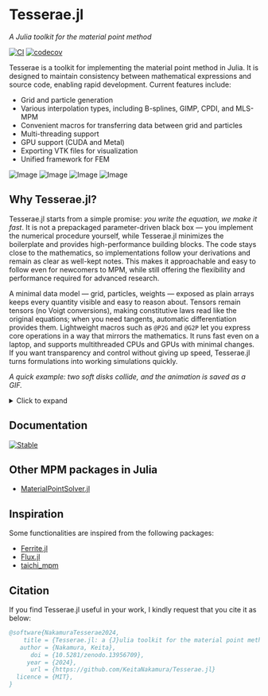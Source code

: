 # Tesserae.jl

*A Julia toolkit for the material point method*

[![CI](https://github.com/KeitaNakamura/Tesserae.jl/actions/workflows/CI.yml/badge.svg)](https://github.com/KeitaNakamura/Tesserae.jl/actions/workflows/CI.yml)
[![codecov](https://codecov.io/gh/KeitaNakamura/Tesserae.jl/graph/badge.svg?token=H5BHWIIBTG)](https://codecov.io/gh/KeitaNakamura/Tesserae.jl)

Tesserae is a toolkit for implementing the material point method in Julia. It is designed to maintain consistency between mathematical expressions and source code, enabling rapid development. Current features include:

* Grid and particle generation
* Various interpolation types, including B-splines, GIMP, CPDI, and MLS-MPM
* Convenient macros for transferring data between grid and particles
* Multi-threading support
* GPU support (CUDA and Metal)
* Exporting VTK files for visualization
* Unified framework for FEM

![Image](https://github.com/user-attachments/assets/62acb8c4-3705-4202-b30c-fff64a690479)
![Image](https://github.com/user-attachments/assets/16379e40-9a5c-404c-9543-251e210fb00e)
![Image](https://github.com/user-attachments/assets/00bf6683-010d-4093-9cda-a5f772fe5a74)
![Image](https://github.com/user-attachments/assets/4fa4dfa2-f1cb-471e-99f1-0aa0783a2f20)

## Why Tesserae.jl?

Tesserae.jl starts from a simple promise: *you write the equation, we make it fast*. It is not a prepackaged parameter-driven black box — you implement the numerical procedure yourself, while Tesserae.jl minimizes the boilerplate and provides high-performance building blocks. The code stays close to the mathematics, so implementations follow your derivations and remain as clear as well-kept notes. This makes it approachable and easy to follow even for newcomers to MPM, while still offering the flexibility and performance required for advanced research.

A minimal data model — grid, particles, weights — exposed as plain arrays keeps every quantity visible and easy to reason about. Tensors remain tensors (no Voigt conversions), making constitutive laws read like the original equations; when you need tangents, automatic differentiation provides them. Lightweight macros such as `@P2G` and `@G2P` let you express core operations in a way that mirrors the mathematics. It runs fast even on a laptop, and supports multithreaded CPUs and GPUs with minimal changes. If you want transparency and control without giving up speed, Tesserae.jl turns formulations into working simulations quickly.

*A quick example: two soft disks collide, and the animation is saved as a GIF.*

<details>
<summary>Click to expand</summary>

```julia
using Tesserae
import Plots

function main()
    T = Float64; V2 = Vec{2,T}; M22 = Mat{2,2,T,4}

    # Parameters
    Δt = 1e-3; E = 500.0; ν = 0.3; ρ⁰ = 1e3
    λ = (E*ν)/((1+ν)*(1-2ν)); μ = E/2(1+ν)

    # Grid and particle generation
    mesh = CartesianMesh(0.01, (0,1), (0,1))
    grid = generate_grid(@NamedTuple{x::V2, m::T, v::V2, vⁿ::V2, mv::V2, f::V2}, mesh)
    pcls = generate_particles(@NamedTuple{x::V2, V::T, v::V2, ∇v::M22, F::M22, σ::M22}, mesh)

    # Particle initialization
    V⁰ₚ = volume(mesh) / length(pcls); mₚ = ρ⁰ * V⁰ₚ; r = 0.2
    filter!(p -> norm(p.x.-r)<r || norm(p.x.-(1-r))<r, pcls) # Set up two disks
    @. pcls.V = V⁰ₚ; @. pcls.F = one(pcls.F)
    map!(x -> ifelse(x[1]>0.5, -0.1, 0.1) * ones(V2), pcls.v, pcls.x) # Initial velocity

    # Interpolation
    wgts = generate_interpolation_weights(BSpline(Quadratic()), mesh, length(pcls))

    # Simulation loop
    Plots.@gif for t in 0:Δt:4
        # Update interpolation weights
        update!(wgts, pcls, mesh)

        # Particle-to-grid transfer
        @P2G grid=>i pcls=>p wgts=>ip begin
            m[i]  = @∑ w[ip] * mₚ
            mv[i] = @∑ w[ip] * mₚ * v[p]
            f[i]  = @∑ -V[p] * σ[p] * ∇w[ip]
            vⁿ[i] = mv[i] / m[i]
            v[i]  = vⁿ[i] + (f[i] / m[i]) * Δt
        end

        # Grid-to-particle transfer
        @G2P grid=>i pcls=>p wgts=>ip begin
            v[p] += @∑ w[ip] * (v[i] - vⁿ[i])
            ∇v[p] = @∑ v[i] ⊗ ∇w[ip]
            x[p] += @∑ w[ip] * v[i] * Δt
            F[p] = (I + ∇v[p]*Δt) * F[p]; Jₚ = det(F[p])
            σ[p] = (μ*(F[p]*F[p]'-I) + λ*log(Jₚ)*I) / Jₚ # Neo-Hookean
            V[p] = V⁰ₚ * Jₚ
        end

        # Visualization
        Plots.scatter(
            reinterpret(Tuple{T,T}, pcls.x), lims = (0,1),
            aspect_ratio = 1, markersize = 0.4,
            markerstrokecolor = :blue, legend = false,
        )
    end every 100
end

main()
```

</details>

## Documentation

[![Stable](https://img.shields.io/badge/docs-latest%20release-blue.svg)](https://KeitaNakamura.github.io/Tesserae.jl/stable)

## Other MPM packages in Julia

* [MaterialPointSolver.jl](https://github.com/LandslideSIM/MaterialPointSolver.jl)

## Inspiration

Some functionalities are inspired from the following packages:

* [Ferrite.jl](https://github.com/Ferrite-FEM/Ferrite.jl)
* [Flux.jl](https://github.com/FluxML/Flux.jl)
* [taichi_mpm](https://github.com/yuanming-hu/taichi_mpm)

## Citation

If you find Tesserae.jl useful in your work, I kindly request that you cite it as below:

```bibtex
@software{NakamuraTesserae2024,
    title = {Tesserae.jl: a {J}ulia toolkit for the material point method},
   author = {Nakamura, Keita},
      doi = {10.5281/zenodo.13956709},
     year = {2024},
      url = {https://github.com/KeitaNakamura/Tesserae.jl}
  licence = {MIT},
}
```
